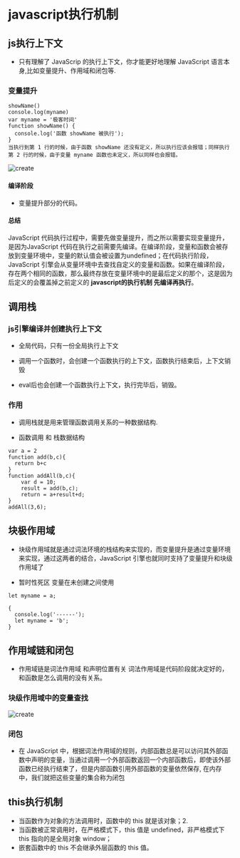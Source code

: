 # javascript执行机制

## js执行上下文

* 只有理解了 JavaScrip 的执行上下文，你才能更好地理解 JavaScript 语言本身,比如变量提升、作用域和闭包等.


### 变量提升

```
showName()
console.log(myname)
var myname = '极客时间'
function showName() {   
  console.log('函数 showName 被执行');
}
当执行到第 1 行的时候，由于函数 showName 还没有定义，所以执行应该会报错；同样执行第 2 行的时候，由于变量 myname 函数也未定义，所以同样也会报错。
```

![create](/Occam-s-Razor.github.io/complie.jpg)


#### 编译阶段

* 变量提升部分的代码。


#### 总结
JavaScript 代码执行过程中，需要先做变量提升，而之所以需要实现变量提升，是因为JavaScript 代码在执行之前需要先编译。在编译阶段，变量和函数会被存放到变量环境中，变量的默认值会被设置为undefined；在代码执行阶段，JavaScript 引擎会从变量环境中去查找自定义的变量和函数。如果在编译阶段，存在两个相同的函数，那么最终存放在变量环境中的是最后定义的那个，这是因为后定义的会覆盖掉之前定义的  <strong>javascript的执行机制 先编译再执行</strong>。


## 调用栈


### js引擎编译并创建执行上下文

* 全局代码，只有一份全局执行上下文

* 调用一个函数时，会创建一个函数执行的上下文，函数执行结束后，上下文销毁

* eval后也会创建一个函数执行上下文，执行完毕后，销毁。


### 作用

* 调用栈就是用来管理函数调用关系的一种数据结构.

* 函数调用 和 栈数据结构


```
var a = 2
function add(b,c){  
  return b+c
}
function addAll(b,c){
    var d = 10;
    result = add(b,c);
    return = a+result+d;
}
addAll(3,6);
```

## 块极作用域

* 块级作用域就是通过词法环境的栈结构来实现的，而变量提升是通过变量环境来实现，通过这两者的结合，JavaScript 引擎也就同时支持了变量提升和块级作用域了


* 暂时性死区 变量在未创建之间使用
```
let myname = a;

{
  console.log('------');
  let myname = 'b';
}

```

## 作用域链和闭包

* 作用域链是词法作用域 和声明位置有关  词法作用域是代码阶段就决定好的，和函数是怎么调用的没有关系。


### 块级作用域中的变量查找
![create](/Occam-s-Razor.github.io/chain.jpg)

### 闭包

* 在 JavaScript 中，根据词法作用域的规则，内部函数总是可以访问其外部函数中声明的变量，当通过调用一个外部函数返回一个内部函数后，即使该外部函数已经执行结束了，但是内部函数引用外部函数的变量依然保存, 在内存中，我们就把这些变量的集合称为闭包


## this执行机制


* 当函数作为对象的方法调用时，函数中的 this 就是该对象；2.
* 当函数被正常调用时，在严格模式下，this 值是 undefined，非严格模式下 this 指向的是全局对象 window；
* 嵌套函数中的 this 不会继承外层函数的 this 值。